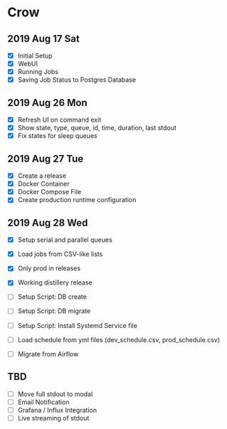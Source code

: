 # Crow

## 2019 Aug 17 Sat

- [x] Initial Setup
- [x] WebUI
- [x] Running Jobs
- [x] Saving Job Status to Postgres Database

## 2019 Aug 26 Mon

- [x] Refresh UI on command exit
- [x] Show state, type, queue, id, time, duration, last stdout
- [x] Fix states for sleep queues

## 2019 Aug 27 Tue

- [x] Create a release
- [x] Docker Container
- [x] Docker Compose File
- [x] Create production runtime configuration

## 2019 Aug 28 Wed

- [x] Setup serial and parallel queues
- [x] Load jobs from CSV-like lists
- [x] Only prod in releases
- [x] Working distillery release

- [ ] Setup Script: DB create
- [ ] Setup Script: DB migrate

- [ ] Setup Script: Install Systemd Service file

- [ ] Load schedule from yml files (dev_schedule.csv, prod_schedule.csv)

- [ ] Migrate from Airflow

## TBD

- [ ] Move full stdout to modal
- [ ] Email Notification
- [ ] Grafana / Influx Integration
- [ ] Live streaming of stdout

